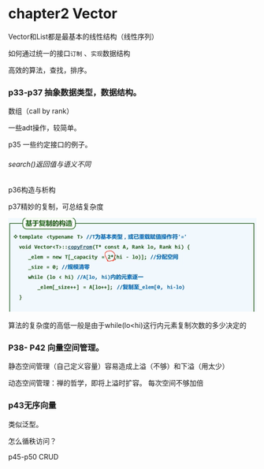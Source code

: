 # chapter2  Vector

Vector和List都是最基本的线性结构（线性序列）

如何通过统一的接口`订制` 、`实现`数据结构

高效的算法，查找，排序。

### p33-p37 抽象数据类型，数据结构。

数组（call by rank）

一些adt操作，较简单。

p35 一些约定接口的例子。

###### search()返回值与语义不同

p36构造与析构

p37精妙的复制，可总结复杂度

![image-20191223143340771](https://github.com/zhanghqq11/freestyle/raw/master/image/02_1.png)

算法的复杂度的高低一般是由于while(lo<hi)这行内元素复制次数的多少决定的

### P38- P42  向量空间管理。

静态空间管理（自己定义容量）容易造成上溢（不够）和下溢（用太少）

动态空间管理：禅的哲学，即将上溢时扩容。 每次空间不够加倍

### p43无序向量

类似泛型。

怎么循秩访问？

p45-p50 CRUD